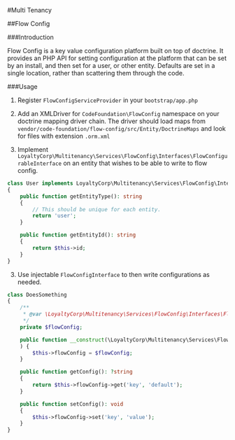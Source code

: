 #Multi Tenancy

##Flow Config

###Introduction

Flow Config is a key value configuration platform built on top of doctrine. It provides an PHP API for setting configuration at the platform that can be set by an install, and then set for a user, or other entity. Defaults are set in a single location, rather than scattering them through the code.

###Usage

1. Register `FlowConfigServiceProvider` in your `bootstrap/app.php`

2. Add an XMLDriver for `CodeFoundation\FlowConfig` namespace on your doctrine mapping driver chain. The driver should load maps from `vendor/code-foundation/flow-config/src/Entity/DoctrineMaps` and look for files with extension `.orm.xml` 

3. Implement `LoyaltyCorp\Multitenancy\Services\FlowConfig\Interfaces\FlowConfigurableInterface` on an entity that wishes to be able to write to flow config.

```php
class User implements LoyaltyCorp\Multitenancy\Services\FlowConfig\Interfaces\FlowConfigurableInterface
{
    public function getEntityType(): string
    {
        // This should be unique for each entity.
        return 'user';
    }

    public function getEntityId(): string
    {
        return $this->id;
    }
}
```
3. Use injectable `FlowConfigInterface` to then write configurations as needed.

```php
class DoesSomething
{
    /**
     * @var \LoyaltyCorp\Multitenancy\Services\FlowConfig\Interfaces\FlowConfigInterface
     */
    private $flowConfig;

    public function __construct(\LoyaltyCorp\Multitenancy\Services\FlowConfig\Interfaces\FlowConfigInterface $flowConfig
    ) {
        $this->flowConfig = $flowConfig;
    }

    public function getConfig(): ?string
    {
        return $this->flowConfig->get('key', 'default');
    }

    public function setConfig(): void
    {
        $this->flowConfig->set('key', 'value');
    }
}
```